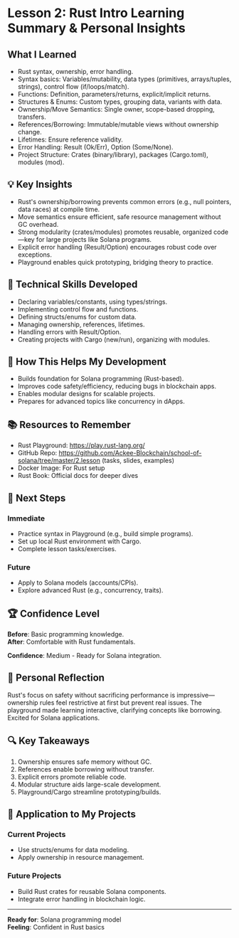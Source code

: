 # Lesson 2: Rust Intro Learning Summary & Personal Insights

## What I Learned
- Rust syntax, ownership, error handling.
- Syntax basics: Variables/mutability, data types (primitives, arrays/tuples, strings), control flow (if/loops/match).
- Functions: Definition, parameters/returns, explicit/implicit returns.
- Structures & Enums: Custom types, grouping data, variants with data.
- Ownership/Move Semantics: Single owner, scope-based dropping, transfers.
- References/Borrowing: Immutable/mutable views without ownership change.
- Lifetimes: Ensure reference validity.
- Error Handling: Result (Ok/Err), Option (Some/None).
- Project Structure: Crates (binary/library), packages (Cargo.toml), modules (mod).

## 💡 Key Insights
- Rust's ownership/borrowing prevents common errors (e.g., null pointers, data races) at compile time.
- Move semantics ensure efficient, safe resource management without GC overhead.
- Strong modularity (crates/modules) promotes reusable, organized code—key for large projects like Solana programs.
- Explicit error handling (Result/Option) encourages robust code over exceptions.
- Playground enables quick prototyping, bridging theory to practice.

## 🔧 Technical Skills Developed
- Declaring variables/constants, using types/strings.
- Implementing control flow and functions.
- Defining structs/enums for custom data.
- Managing ownership, references, lifetimes.
- Handling errors with Result/Option.
- Creating projects with Cargo (new/run), organizing with modules.

## 🚀 How This Helps My Development
- Builds foundation for Solana programming (Rust-based).
- Improves code safety/efficiency, reducing bugs in blockchain apps.
- Enables modular designs for scalable projects.
- Prepares for advanced topics like concurrency in dApps.

## 📚 Resources to Remember
- Rust Playground: https://play.rust-lang.org/
- GitHub Repo: https://github.com/Ackee-Blockchain/school-of-solana/tree/master/2.lesson (tasks, slides, examples)
- Docker Image: For Rust setup
- Rust Book: Official docs for deeper dives

## 🎯 Next Steps
### **Immediate**
- Practice syntax in Playground (e.g., build simple programs).
- Set up local Rust environment with Cargo.
- Complete lesson tasks/exercises.

### **Future**
- Apply to Solana models (accounts/CPIs).
- Explore advanced Rust (e.g., concurrency, traits).

## 🏆 Confidence Level
**Before**: Basic programming knowledge.  
**After**: Comfortable with Rust fundamentals.

**Confidence**: Medium - Ready for Solana integration.

## 💭 Personal Reflection
Rust's focus on safety without sacrificing performance is impressive—ownership rules feel restrictive at first but prevent real issues. The playground made learning interactive, clarifying concepts like borrowing. Excited for Solana applications.

## 🔍 Key Takeaways
1. Ownership ensures safe memory without GC.
2. References enable borrowing without transfer.
3. Explicit errors promote reliable code.
4. Modular structure aids large-scale development.
5. Playground/Cargo streamline prototyping/builds.

## 🎯 Application to My Projects
### **Current Projects**
- Use structs/enums for data modeling.
- Apply ownership in resource management.

### **Future Projects**
- Build Rust crates for reusable Solana components.
- Integrate error handling in blockchain logic.

---
**Ready for**: Solana programming model  
**Feeling**: Confident in Rust basics
